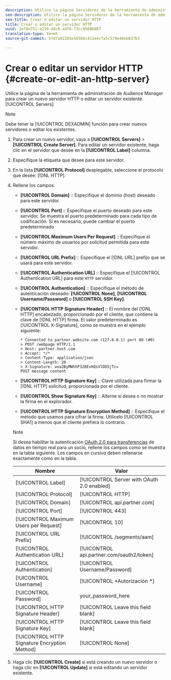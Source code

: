 ```yaml
---
description: Utilice la página Servidores de la herramienta de administración de Audience Manager para crear un nuevo servidor HTTP o editar un servidor existente.
seo-description: Utilice la página Servidores de la herramienta de administración de Audience Manager para crear un nuevo servidor HTTP o editar un servidor existente.
seo-title: Crear o editar un servidor HTTP
title: Crear o editar un servidor HTTP
uuid: 1ef0e751-e239-4dc6-a4f6-73cc05686807
translation-type: tm+mt
source-git-commit: 57d7a92265e565b6c411e4cfa5c579e40eb837b3

---
```



# Crear o editar un servidor HTTP {#create-or-edit-an-http-server}

Utilice la página de la herramienta de administración de Audience Manager para crear un nuevo servidor HTTP o editar un servidor existente. [!UICONTROL Servers]

>[!NOTE]
>
>Debe tener la [!UICONTROL DEXADMIN] función para crear nuevos servidores o editar los existentes.

1. Para crear un nuevo servidor, vaya a **[!UICONTROL Servers]** &gt; **[!UICONTROL Create Server]**. Para editar un servidor existente, haga clic en el servidor que desee en la **[!UICONTROL Label]** columna.
1. Especifique la etiqueta que desee para este servidor.
1. En la lista **[!UICONTROL Protocol]** desplegable, seleccione el protocolo que desee: [!DNL HTTP].
1. Rellene los campos:

   * **[!UICONTROL Domain]** :: Especifique el dominio (host) deseado para este servidor.
   * **[!UICONTROL Port]** :: Especifique el puerto deseado para este servidor. Se muestra el puerto predeterminado para cada tipo de codificación. Si es necesario, puede cambiar el puerto predeterminado
   * **[!UICONTROL Maximum Users Per Request]** :: Especifique el número máximo de usuarios por solicitud permitida para este servidor.
   * **[!UICONTROL URL Prefix]** :: Especifique el [!DNL URL] prefijo que se usará para este servidor.
   * **[!UICONTROL Authentication URL]** :: Especifique el [!UICONTROL Authentication URL] para este `HTTP` servidor.
   * **[!UICONTROL Authentication]** :: Especifique el método de autenticación deseado: **[!UICONTROL None]**, **[!UICONTROL Username/Password]** o **[!UICONTROL SSH Key]**.
   * **[!UICONTROL HTTP Signature Header]** :: El nombre del [!DNL HTTP] encabezado, proporcionado por el cliente, que contiene la clave de [!DNL HTTP] firma. El valor predeterminado es [!UICONTROL X-Signature], como se muestra en el ejemplo siguiente:

      ```
      * Connected to partner.website.com (127.0.0.1) port 80 (#0)
      > POST /webpage HTTP/1.1
      > Host: partner.host.com
      > Accept: */*
      > Content-Type: application/json
      > Content-Length: 20
      > X-Signature: wxa2ByMWhhP328EvHQsVlOD5jTc=
      POST message content
      ```

   * **[!UICONTROL HTTP Signature Key]** :: Clave utilizada para firmar la [!DNL HTTP] solicitud, proporcionada por el cliente.
   * **[!UICONTROL Show Signature Key]** :: Alterne si desea o no mostrar la firma en el explorador.
   * **[!UICONTROL HTTP Signature Encryption Method]** :: Especifique el método que usamos para cifrar la firma. Utilícelo [!UICONTROL SHA1] a menos que el cliente prefiera lo contrario.
   >[!NOTE]
   >
   >Si desea habilitar la autenticación [OAuth 2.0 para transferencias](https://docs.adobe.com/help/en/audience-manager/user-guide/implemenation-integration-guides/receiving-audience-data/real-time-outbound-transfers/oauth-in-outbound-transfers.html) de datos en tiempo real para un socio, rellene los campos como se muestra en la tabla siguiente. Los campos en *cursiva* deben rellenarse exactamente como en la tabla.

   | Nombre  | Valor |
   |---|---|
   | [!UICONTROL Label] | [!UICONTROL Server with OAuth 2.0 enabled] |
   | [!UICONTROL Protocol] | [!UICONTROL HTTP] |
   | [!UICONTROL Domain] | [!UICONTROL api.partner.com] |
   | [!UICONTROL Port] | [!UICONTROL 443] |
   | [!UICONTROL Maximum Users per Request] | [!UICONTROL 10] |
   | [!UICONTROL URL Prefix] | [!UICONTROL /segments/aam] |
   | [!UICONTROL Authentication URL] | [!UICONTROL api.partner.com/oauth2/token] |
   | [!UICONTROL Authentication] | [!UICONTROL Username/Password] |
   | [!UICONTROL Username] | [!UICONTROL *Autorización *] |
   | [!UICONTROL Password] | your_password_here |
   | [!UICONTROL HTTP Signature Header] | [!UICONTROL Leave this field blank] |
   | [!UICONTROL HTTP Signature Key] | [!UICONTROL Leave this field blank] |
   | [!UICONTROL HTTP Signature Encryption Method] | [!UICONTROL None] |

1. Haga clic **[!UICONTROL Create]** si está creando un nuevo servidor o haga clic en **[!UICONTROL Update]** si está editando un servidor existente.